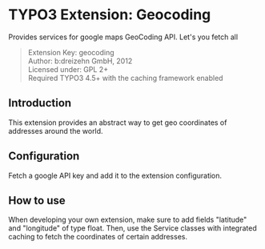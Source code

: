 # TYPO3 Extension: Geocoding

Provides services for google maps GeoCoding API. Let's you fetch all 

> Extension Key: geocoding  
> Author: b:dreizehn GmbH, 2012  
> Licensed under: GPL 2+  
> Required TYPO3 4.5+ with the caching framework enabled  

## Introduction
This extension provides an abstract way to get geo coordinates of addresses around the world.

## Configuration
Fetch a google API key and add it to the extension configuration.

## How to use
When developing your own extension, make sure to add fields "latitude" and "longitude" of type float. Then, use the Service classes with integrated caching to fetch the coordinates of certain addresses.